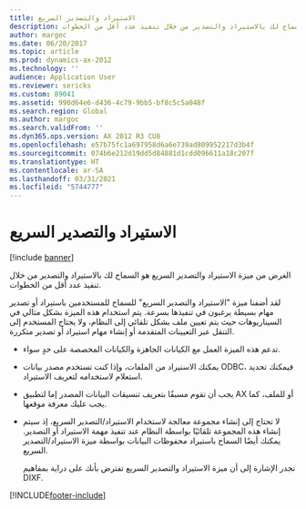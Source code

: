 ```yaml
---
title: الاستيراد والتصدير السريع
description: الغرض من ميزة الاستيراد والتصدير السريع هو السماح لك بالاستيراد والتصدير من خلال تنفيذ عدد أقل من الخطوات.
author: margoc
ms.date: 06/20/2017
ms.topic: article
ms.prod: dynamics-ax-2012
ms.technology: ''
audience: Application User
ms.reviewer: sericks
ms.custom: 89041
ms.assetid: 990d64e6-d436-4c79-9bb5-bf8c5c5a048f
ms.search.region: Global
ms.author: margoc
ms.search.validFrom: ''
ms.dyn365.ops.version: AX 2012 R3 CU8
ms.openlocfilehash: e57b75fc1a697958d6a6e739ad809952217d3b4f
ms.sourcegitcommit: 074b6e212d19dd5d84881d1cdd096611a18c207f
ms.translationtype: HT
ms.contentlocale: ar-SA
ms.lasthandoff: 03/31/2021
ms.locfileid: "5744777"
---
```

# <a name="quick-import-export"></a>الاستيراد والتصدير السريع

[!include [banner](../../includes/banner.md)]

الغرض من ميزة الاستيراد والتصدير السريع هو السماح لك بالاستيراد والتصدير من خلال تنفيذ عدد أقل من الخطوات.

لقد أضفنا ميزة "الاستيراد والتصدير السريع" للسماح للمستخدمين باستيراد أو تصدير مهام بسيطة يرغبون في تنفيذها بسرعة. يتم استخدام هذه الميزة بشكل مثالي في السيناريوهات حيث يتم تعيين ملف بشكل تلقائي إلى النظام، ولا يحتاج المستخدم إلى التنقل عبر التعيينات المتقدمة أو إنشاء مهام استيراد أو تصدير متكررة.

- تدعم هذه الميزة العمل مع الكيانات الجاهزة والكيانات المخصصة على حدٍ سواء.
- يمكنك الاستيراد من الملفات، وإذا كنت تستخدم مصدر بيانات ODBC، فيمكنك تحديد استعلام لاستخدامه لتعريف الاستيراد.
- يجب أن تقوم مسبقًا بتعريف تنسيقات البيانات المصدر إما لتطبيق AX أو للملف، كما يجب عليك معرفة موقعها.
- لا تحتاج إلى إنشاء مجموعة معالجة لاستخدام الاستيراد/التصدير السريع، إذ سيتم إنشاء هذه المجموعة تلقائيًا بواسطة النظام عند تنفيذ مهمة الاستيراد أو التصدير. يمكنك أيضًا السماح باستيراد محفوظات البيانات بواسطة ميزة الاستيراد/التصدير السريع.

  تجدر الإشارة إلى أن ميزة الاستيراد والتصدير السريع تفترض بأنك على دراية بمفاهيم DIXF.





[!INCLUDE[footer-include](../../../../includes/footer-banner.md)]